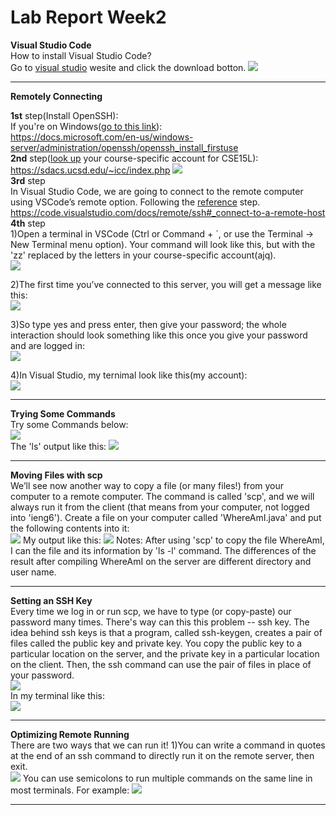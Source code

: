 # Lab Report Week2

**Visual Studio Code**  
How to install Visual Studio Code?  
Go to [visual studio](https://code.visualstudio.com/) wesite and click the download botton.
![](./vs.png)  

___

**Remotely Connecting**  

**1st** step(Install OpenSSH):  
If you're on Windows([go to this link](https://docs.microsoft.com/en-us/windows-server/administration/openssh/openssh_install_firstuse)):  
https://docs.microsoft.com/en-us/windows-server/administration/openssh/openssh_install_firstuse  
**2nd** step([look up](https://sdacs.ucsd.edu/~icc/index.php) your course-specific account for CSE15L):  https://sdacs.ucsd.edu/~icc/index.php
![](./specificaccount.png)  
**3rd** step   
In Visual Studio Code, we are going to connect to the remote computer using VSCode’s remote option. Following the [reference](https://code.visualstudio.com/docs/remote/ssh#_connect-to-a-remote-host) step.  
https://code.visualstudio.com/docs/remote/ssh#_connect-to-a-remote-host  
**4th** step  
1)Open a terminal in VSCode (Ctrl or Command + `, or use the Terminal → New Terminal menu option).  Your command will look like this, but with the 'zz' replaced by the letters in your course-specific account(ajq).  
![](./1.png)  

2)The first time you’ve connected to this server, you will  get a message like this:  
![](./2.png)  

3)So type yes and press enter, then give your password; the whole interaction should look something like this once you give your password and are logged in:  
![](./3.png)  

4)In Visual Studio, my ternimal look like this(my account):  
![](./5.png)  

___     

**Trying Some Commands**  
Try some Commands below:  
![](./6.png)  
The 'ls' output like this:
![](./7.png)  

___  

**Moving Files with scp**  
We’ll see now another way to copy a file (or many files!) from your computer to a remote computer. The command is called 'scp', and we will always run it from the client (that means from your computer, not logged into 'ieng6'). Create a file on your computer called 'WhereAmI.java' and put the following contents into it:  
![](./8.png) 
My output like this:
![](./9.png) 
Notes: After using 'scp' to copy the file WhereAmI, I can the file and its information by 'ls -l' command. The differences of the result after compiling WhereAmI on the server are different directory and user name.  

___  

**Setting an SSH Key**  
Every time we log in or run scp, we have to type (or copy-paste) our password many times. There's way can this this problem -- ssh key. The idea behind ssh keys is that a program, called ssh-keygen, creates a pair of files called the public key and private key. You copy the public key to a particular location on the server, and the private key in a particular location on the client. Then, the ssh command can use the pair of files in place of your password.  
![](./10.png)  
In my terminal like this:  
![](./11.png)  

___  

**Optimizing Remote Running**  
There are two ways that we can run it!
1)You can write a command in quotes at the end of an ssh command to directly run it on the remote server, then exit.  
![](./12.png)
You can use semicolons to run multiple commands on the same line in most terminals. For example:
![](./13.png)  

___  



